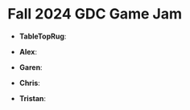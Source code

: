 <title>Game Name Here</title>
<h1>Fall 2024 GDC Game Jam</h1>

<ul>
  <li>
    <p><b>TableTopRug</b>: </p>
  </li>
  <li>
    <p><b>Alex</b>: </p>
  </li>
  <li>
    <p><b>Garen</b>: </p>
  </li>
  <li>
    <p><b>Chris</b>: </p>
  </li>
  <li>
    <p><b>Tristan</b>: </p>
  </li>
</ul>
